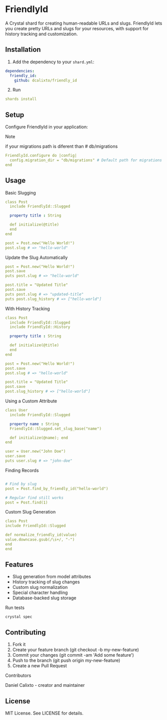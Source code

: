 # FriendlyId

A Crystal shard for creating human-readable URLs and slugs. FriendlyId lets you create pretty URLs and slugs for your resources, with support for history tracking and customization.

## Installation

1. Add the dependency to your `shard.yml`:

```yaml
dependencies:
  friendly_id:
    github: dcalixto/friendly_id
```

2. Run

```yaml
shards install
```

## Setup

Configure FriendlyId in your application:

> [!NOTE]
> if your migrations path is diferent than # db/migrations

```yaml
FriendlyId.configure do |config|
  config.migration_dir = "db/migrations" # Default path for migrations
end
```

## Usage

Basic Slugging

```yaml
class Post
  include FriendlyId::Slugged

  property title : String

  def initialize(@title)
  end
end

post = Post.new("Hello World!")
post.slug # => "hello-world"
```

Update the Slug Automatically

```yaml
post = Post.new("Hello World!")
post.save
puts post.slug # => "hello-world"

post.title = "Updated Title"
post.save
puts post.slug # => "updated-title"
puts post.slug_history # => ["hello-world"]
```

With History Tracking

```yaml
class Post
  include FriendlyId::Slugged
  include FriendlyId::History

  property title : String

  def initialize(@title)
  end
end

post = Post.new("Hello World!")
post.save
post.slug # => "hello-world"

post.title = "Updated Title"
post.save
post.slug_history # => ["hello-world"]
```

Using a Custom Attribute

```yaml
class User
  include FriendlyId::Slugged

  property name : String
  FriendlyId::Slugged.set_slug_base("name")

  def initialize(@name); end
end

user = User.new("John Doe")
user.save
puts user.slug # => "john-doe"
```

Finding Records

```yaml

# Find by slug
post = Post.find_by_friendly_id("hello-world")

# Regular find still works
post = Post.find(1)

```

Custom Slug Generation

```yaml
class Post
include FriendlyId::Slugged

def normalize_friendly_id(value)
value.downcase.gsub(/\s+/, "-")
end
end
```

## Features

- Slug generation from model attributes
- History tracking of slug changes
- Custom slug normalization
- Special character handling
- Database-backed slug storage

Run tests

```crystal
crystal spec

```

## Contributing

1. Fork it
2. Create your feature branch (git checkout -b my-new-feature)
3. Commit your changes (git commit -am 'Add some feature')
4. Push to the branch (git push origin my-new-feature)
5. Create a new Pull Request

Contributors

Daniel Calixto - creator and maintainer

## License

MIT License. See LICENSE for details.
